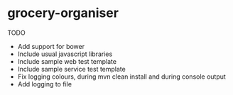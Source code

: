 # grocery-organiser

TODO
- Add support for bower
- Include usual javascript libraries
- Include sample web test template
- Include sample service test template
- Fix logging colours, during mvn clean install and during console output
- Add logging to file
